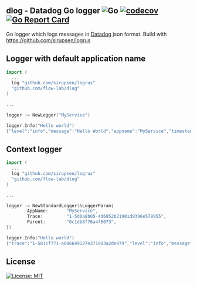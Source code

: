 ## dlog - Datadog Go logger ![Go](https://github.com/flow-lab/dlog/workflows/Go/badge.svg) [![codecov](https://codecov.io/gh/flow-lab/dlog/branch/master/graph/badge.svg)](https://codecov.io/gh/flow-lab/dlog) [![Go Report Card](https://goreportcard.com/badge/github.com/flow-lab/dlog)](https://goreportcard.com/report/github.com/flow-lab/dlog)

Go logger which logs messages in [Datadog](https://docs.datadoghq.com/logs/)
json format. Build with https://github.com/sirupsen/logrus

## Logger with default application name

```go
import (
  ...
  log "github.com/sirupsen/logrus"
  "github.com/flow-lab/dlog"
)

...

logger := NewLogger("MyService")

logger.Info("Hello world")
{"level":"info","message":"Hello World","appname":"MyService","timestamp":"2018-04-15T21:06:00+02:00"}
```

## Context logger

```go
import (
  ...
  log "github.com/sirupsen/logrus"
  "github.com/flow-lab/dlog"
)

...

logger := NewStandardLogger(&LoggerParam{
		AppName:       "MyService",
		Trace:         "1-5d0a8b05-4d6952b21901d9396e578955",
		Parent:        "0c1db8f76a4f6073",
})

logger.Info("Hello world")
{"trace":"1-581cf771-a006649127e371903a2de979","level":"info","message":"Hello World","appname":"MyService","timestamp":"2018-04-15T21:05:19+02:00"}
```

License
-------
[![License: MIT](https://img.shields.io/badge/License-mit-brightgreen.svg)](https://opensource.org/licenses/MIT)

